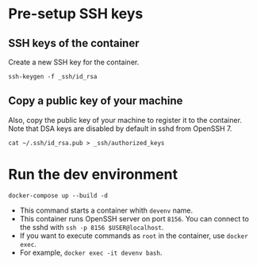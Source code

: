 # Pre-setup SSH keys

## SSH keys of the container
Create a new SSH key for the container.

```shell
ssh-keygen -f _ssh/id_rsa
```

## Copy a public key of your machine
Also, copy the public key of your machine to register it to the container.
Note that DSA keys are disabled by default in sshd from OpenSSH 7.

```shell
cat ~/.ssh/id_rsa.pub > _ssh/authorized_keys
```

# Run the dev environment

```shell
docker-compose up --build -d
```

- This command starts a container whith `devenv` name.
- This container runs OpenSSH server on port `8156`.
  You can connect to the sshd with `ssh -p 8156 $USER@localhost`.
- If you want to execute commands as `root` in the container, use `docker exec`.
- For example, `docker exec -it devenv bash`.
